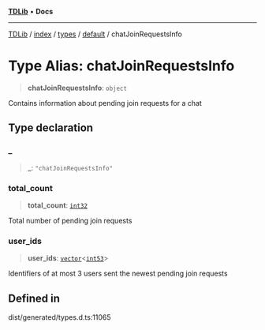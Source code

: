 [**TDLib**](../../../../../../README.md) • **Docs**

***

[TDLib](../../../../../../modules.md) / [index](../../../../../README.md) / [types](../../../README.md) / [default](../README.md) / chatJoinRequestsInfo

# Type Alias: chatJoinRequestsInfo

> **chatJoinRequestsInfo**: `object`

Contains information about pending join requests for a chat

## Type declaration

### \_

> **\_**: `"chatJoinRequestsInfo"`

### total\_count

> **total\_count**: [`int32`](int32-1.md)

Total number of pending join requests

### user\_ids

> **user\_ids**: [`vector`](vector.md)\<[`int53`](int53-1.md)\>

Identifiers of at most 3 users sent the newest pending join requests

## Defined in

dist/generated/types.d.ts:11065
